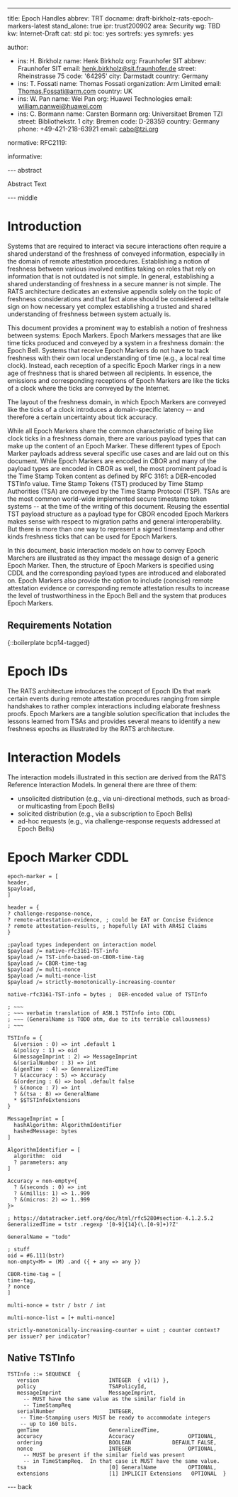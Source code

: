 ---
title: Epoch Handles
abbrev: TRT
docname: draft-birkholz-rats-epoch-markers-latest
stand_alone: true
ipr: trust200902
area: Security
wg: TBD
kw: Internet-Draft
cat: std
pi:
  toc: yes
  sortrefs: yes
  symrefs: yes

author:
- ins: H. Birkholz
  name: Henk Birkholz
  org: Fraunhofer SIT
  abbrev: Fraunhofer SIT
  email: henk.birkholz@sit.fraunhofer.de
  street: Rheinstrasse 75
  code: '64295'
  city: Darmstadt
  country: Germany
- ins: T. Fossati
  name: Thomas Fossati
  organization: Arm Limited
  email: Thomas.Fossati@arm.com
  country: UK
- ins: W. Pan
  name: Wei Pan
  org: Huawei Technologies
  email: william.panwei@huawei.com
- ins: C. Bormann
  name: Carsten Bormann
  org: Universitaet Bremen TZI
  street: Bibliothekstr. 1
  city: Bremen
  code: D-28359
  country: Germany
  phone: +49-421-218-63921
  email: cabo@tzi.org

normative:
  RFC2119:

informative:

--- abstract

Abstract Text

--- middle

# Introduction

Systems that are required to interact via secure interactions often require a shared understand of the freshness of conveyed information, especially in the domain of remote attestation procedures. Establishing a notion of freshness between various involved entities taking on roles that rely on information that is not outdated is not simple. In general, establishing a shared understanding of freshness in a secure manner is not simple. The RATS architecture dedicates an extensive appendix solely on the topic of freshness considerations and that fact alone should be considered a telltale sign on how necessary yet complex establishing a trusted and shared understanding of freshness between system actually is.

This document provides a prominent way to establish a notion of freshness between systems: Epoch Markers. Epoch Markers messages that are like time ticks produced and conveyed by a system in a freshness domain: the Epoch Bell. Systems that receive Epoch Markers do not have to track freshness with their own local understanding of time (e.g., a local real time clock). Instead, each reception of a specific Epoch Marker rings in a new age of freshness that is shared between all recipients. In essence, the emissions and corresponding receptions of Epoch Markers are like the ticks of a clock where the ticks are conveyed by the Internet.

The layout of the freshness domain, in which Epoch Markers are conveyed like the ticks of a clock introduces a domain-specific latency -- and therefore a certain uncertainty about tick accuracy.

While all Epoch Markers share the common characteristic of being like clock ticks in a freshness domain, there are various payload types that can make up the content of an Epoch Marker. These different types of Epoch Marker payloads address several specific use cases and are laid out on this document. While Epoch Markers are encoded in CBOR and many of the payload types are encoded in CBOR as well, the most prominent payload is the Time Stamp Token content as defined by RFC 3161: a DER-encoded TSTInfo value. Time Stamp Tokens (TST) produced by Time Stamp Authorities (TSA) are conveyed by the Time Stamp Protocol (TSP). TSAs are the most common world-wide implemented secure timestamp token systems -- at the time of the writing of this document. Reusing the essential TST payload structure as a payload type for CBOR encoded Epoch Markers makes sense with respect to migration paths and general interoperability. But there is more than one way to represent a signed timestamp and other kinds freshness ticks that can be used for Epoch Markers.

In this document, basic interaction models on how to convey Epoch Marchers are illustrated as they impact the message design of a generic Epoch Marker. Then, the structure of Epoch Markers is specified using CDDL and the corresponding payload types are introduced and elaborated on. Epoch Markers also provide the option to include (concise) remote attestation evidence or corresponding remote attestation results to increase the level of trustworthiness in the Epoch Bell and the system that produces Epoch Markers.

## Requirements Notation

{::boilerplate bcp14-tagged}

# Epoch IDs

The RATS architecture introduces the concept of Epoch IDs that mark certain events during remote attestation procedures ranging from simple handshakes to rather complex interactions including elaborate freshness proofs. Epoch Markers are a tangible solution specification that includes the lessons learned from TSAs and provides several means to identify a new freshness epochs as illustrated by the RATS architecture.

# Interaction Models

The interaction models illustrated in this section are derived from the RATS Reference Interaction Models. In general there are three of them:

* unsolicited distribution (e.g., via uni-directional methods, such as broad- or multicasting from Epoch Bells)
* solicited distribution (e.g., via a subscription to Epoch Bells)
* ad-hoc requests (e.g., via challenge-response requests addressed at Epoch Bells)

# Epoch Marker CDDL

~~~~ CDDL
epoch-marker = [
header,
$payload,
]

header = {
? challenge-response-nonce,
? remote-attestation-evidence, ; could be EAT or Concise Evidence
? remote attestation-results, ; hopefully EAT with AR4SI Claims
}

;payload types independent on interaction model
$payload /= native-rfc3161-TST-info
$payload /= TST-info-based-on-CBOR-time-tag
$payload /= CBOR-time-tag
$payload /= multi-nonce
$payload /= multi-nonce-list
$payload /= strictly-monotonically-increasing-counter

native-rfc3161-TST-info = bytes ;  DER-encoded value of TSTInfo

; ~~~
; ~~~ verbatim translation of ASN.1 TSTInfo into CDDL
; ~~~ (GeneralName is TODO atm, due to its terrible callousness)
; ~~~

TSTInfo = {
  &(version : 0) => int .default 1
  &(policy : 1) => oid
  &(messageImprint : 2) => MessageImprint
  &(serialNumber : 3) => int
  &(genTime : 4) => GeneralizedTime
  ? &(accuracy : 5) => Accuracy
  &(ordering : 6) => bool .default false
  ? &(nonce : 7) => int
  ? &(tsa : 8) => GeneralName
  * $$TSTInfoExtensions
}

MessageImprint = [
  hashAlgorithm: AlgorithmIdentifier
  hashedMessage: bytes
]

AlgorithmIdentifier = [
  algorithm:  oid
  ? parameters: any
]

Accuracy = non-empty<{
  ? &(seconds : 0) => int
  ? &(millis: 1) => 1..999
  ? &(micros: 2) => 1..999
}>

; https://datatracker.ietf.org/doc/html/rfc5280#section-4.1.2.5.2
GeneralizedTime = tstr .regexp '[0-9]{14}(\.[0-9]+)?Z'

GeneralName = "todo"

; stuff
oid = #6.111(bstr)
non-empty<M> = (M) .and ({ + any => any })

CBOR-time-tag = [
time-tag,
? nonce
]

multi-nonce = tstr / bstr / int

multi-nonce-list = [+ multi-nonce]

strictly-monotonically-increasing-counter = uint ; counter context? per issuer? per indicator?
~~~~

## Native TSTInfo

~~~~ DER
TSTInfo ::= SEQUENCE  {
   version                      INTEGER  { v1(1) },
   policy                       TSAPolicyId,
   messageImprint               MessageImprint,
     -- MUST have the same value as the similar field in
     -- TimeStampReq
   serialNumber                 INTEGER,
    -- Time-Stamping users MUST be ready to accommodate integers
    -- up to 160 bits.
   genTime                      GeneralizedTime,
   accuracy                     Accuracy                 OPTIONAL,
   ordering                     BOOLEAN             DEFAULT FALSE,
   nonce                        INTEGER                  OPTIONAL,
     -- MUST be present if the similar field was present
     -- in TimeStampReq.  In that case it MUST have the same value.
   tsa                          [0] GeneralName          OPTIONAL,
   extensions                   [1] IMPLICIT Extensions   OPTIONAL  }
~~~~ 

--- back
